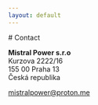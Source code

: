 ```yaml
---
layout: default
---
```


<a id="contact">
# Contact

**Mistral Power s.r.o**\
Kurzova 2222/16\
155 00 Praha 13\
Česká republika

[mistralpower@proton.me](mailto:mistralpower@proton.me)